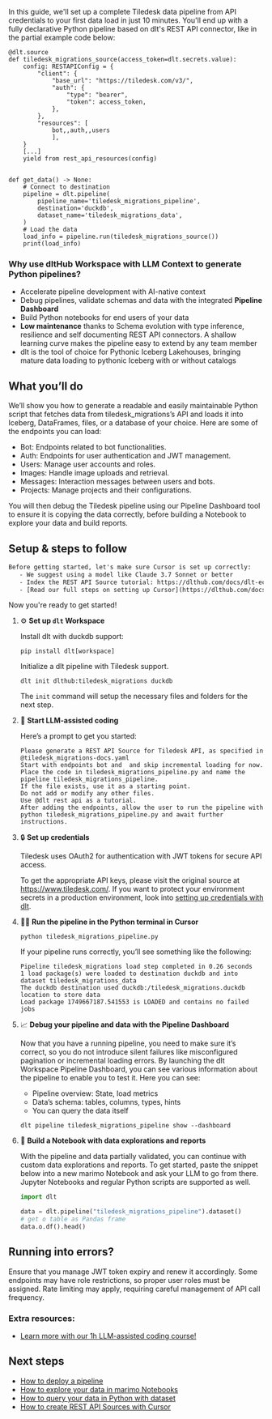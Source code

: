 In this guide, we'll set up a complete Tiledesk data pipeline from API credentials to your first data load in just 10 minutes. You'll end up with a fully declarative Python pipeline based on dlt's REST API connector, like in the partial example code below:

```python-outcome
@dlt.source
def tiledesk_migrations_source(access_token=dlt.secrets.value):
    config: RESTAPIConfig = {
        "client": {
            "base_url": "https://tiledesk.com/v3/",
            "auth": {
                "type": "bearer",
                "token": access_token,
            },
        },
        "resources": [
            bot,,auth,,users
            ],
    }
    [...]
    yield from rest_api_resources(config)


def get_data() -> None:
    # Connect to destination
    pipeline = dlt.pipeline(
        pipeline_name='tiledesk_migrations_pipeline',
        destination='duckdb',
        dataset_name='tiledesk_migrations_data', 
    )
    # Load the data
    load_info = pipeline.run(tiledesk_migrations_source())
    print(load_info) 
```

### Why use dltHub Workspace with LLM Context to generate Python pipelines?

- Accelerate pipeline development with AI-native context
- Debug pipelines, validate schemas and data with the integrated **Pipeline Dashboard**
- Build Python notebooks for end users of your data
- **Low maintenance** thanks to Schema evolution with type inference, resilience and self documenting REST API connectors. A shallow learning curve makes the pipeline easy to extend by any team member
- dlt is the tool of choice for Pythonic Iceberg Lakehouses, bringing mature data loading to pythonic Iceberg with or without catalogs

## What you’ll do

We’ll show you how to generate a readable and easily maintainable Python script that fetches data from tiledesk_migrations’s API and loads it into Iceberg, DataFrames, files, or a database of your choice. Here are some of the endpoints you can load:

- Bot: Endpoints related to bot functionalities.
- Auth: Endpoints for user authentication and JWT management.
- Users: Manage user accounts and roles.
- Images: Handle image uploads and retrieval.
- Messages: Interaction messages between users and bots.
- Projects: Manage projects and their configurations.

You will then debug the Tiledesk pipeline using our Pipeline Dashboard tool to ensure it is copying the data correctly, before building a Notebook to explore your data and build reports.

## Setup & steps to follow

```default
Before getting started, let's make sure Cursor is set up correctly:
   - We suggest using a model like Claude 3.7 Sonnet or better
   - Index the REST API Source tutorial: https://dlthub.com/docs/dlt-ecosystem/verified-sources/rest_api/ and add it to context as **@dlt rest api**
   - [Read our full steps on setting up Cursor](https://dlthub.com/docs/dlt-ecosystem/llm-tooling/cursor-restapi#23-configuring-cursor-with-documentation)
```

Now you're ready to get started!

1. ⚙️ **Set up `dlt` Workspace**
    
    Install dlt with duckdb support:
    ```shell
    pip install dlt[workspace]
    ```

    Initialize a dlt pipeline with Tiledesk support.
    ```shell
    dlt init dlthub:tiledesk_migrations duckdb
    ```

    The `init` command will setup the necessary files and folders for the next step.
    
2. 🤠 **Start LLM-assisted coding**
    
    Here’s a prompt to get you started:
    
    ```prompt
    Please generate a REST API Source for Tiledesk API, as specified in @tiledesk_migrations-docs.yaml 
    Start with endpoints bot and  and skip incremental loading for now. 
    Place the code in tiledesk_migrations_pipeline.py and name the pipeline tiledesk_migrations_pipeline. 
    If the file exists, use it as a starting point. 
    Do not add or modify any other files. 
    Use @dlt rest api as a tutorial. 
    After adding the endpoints, allow the user to run the pipeline with python tiledesk_migrations_pipeline.py and await further instructions.
    ```

    
3. 🔒 **Set up credentials** 
    
    Tiledesk uses OAuth2 for authentication with JWT tokens for secure API access.
    
    To get the appropriate API keys, please visit the original source at https://www.tiledesk.com/.
    If you want to protect your environment secrets in a production environment, look into [setting up credentials with dlt](https://dlthub.com/docs/walkthroughs/add_credentials).
    
4. 🏃‍♀️ **Run the pipeline in the Python terminal in Cursor**
    
    ```shell
    python tiledesk_migrations_pipeline.py
    ```
    
    If your pipeline runs correctly, you’ll see something like the following:
    
    ```shell
    Pipeline tiledesk_migrations load step completed in 0.26 seconds
    1 load package(s) were loaded to destination duckdb and into dataset tiledesk_migrations_data
    The duckdb destination used duckdb:/tiledesk_migrations.duckdb location to store data
    Load package 1749667187.541553 is LOADED and contains no failed jobs
    ```
    
5. 📈 **Debug your pipeline and data with the Pipeline Dashboard**

    Now that you have a running pipeline, you need to make sure it’s correct, so you do not introduce silent failures like misconfigured pagination or incremental loading errors. By launching the dlt Workspace Pipeline Dashboard, you can see various information about the pipeline to enable you to test it. Here you can see:
    - Pipeline overview: State, load metrics
    - Data’s schema: tables, columns, types, hints
    - You can query the data itself
    
    ```shell
    dlt pipeline tiledesk_migrations_pipeline show --dashboard
    ```
    
6. 🐍 **Build a Notebook with data explorations and reports**

    With the pipeline and data partially validated, you can continue with custom data explorations and reports. To get started, paste the snippet below into a new marimo Notebook and ask your LLM to go from there. Jupyter Notebooks and regular Python scripts are supported as well.

    
    ```python
    import dlt

   data = dlt.pipeline("tiledesk_migrations_pipeline").dataset()
   # get o table as Pandas frame
   data.o.df().head()
    ```

## Running into errors?

Ensure that you manage JWT token expiry and renew it accordingly. Some endpoints may have role restrictions, so proper user roles must be assigned. Rate limiting may apply, requiring careful management of API call frequency.

### Extra resources:

- [Learn more with our 1h LLM-assisted coding course!](https://www.youtube.com/watch?v=GGid70rnJuM)

## Next steps

- [How to deploy a pipeline](https://dlthub.com/docs/walkthroughs/deploy-a-pipeline)
- [How to explore your data in marimo Notebooks](https://dlthub.com/docs/general-usage/dataset-access/marimo)
- [How to query your data in Python with dataset](https://dlthub.com/docs/general-usage/dataset-access/dataset)
- [How to create REST API Sources with Cursor](https://dlthub.com/docs/dlt-ecosystem/llm-tooling/cursor-restapi)